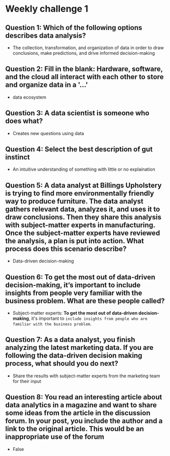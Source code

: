 # Weekly challenge 1

## Question 1: Which of the following options describes data analysis?

- The collection, transformation, and organization of data in order to draw conclusions, make predictions, and drive informed decision-making

## Question 2: Fill in the blank: Hardware, software, and the cloud all interact with each other to store and organize data in a '...'

- data ecosystem

## Question 3: A data scientist is someone who does what?

- Creates new questions using data

## Question 4: Select the best description of gut instinct

- An intuitive understanding of something with little or no explaination

## Question 5: A data analyst at Billings Upholstery is trying to find more environmentally friendly way to produce furniture. The data analyst gathers relevant data, analyzes it, and uses it to draw conclusions. Then they share this analysis with subject-matter experts in manufacturing. Once the subject-matter experts have reviewed the analysis, a plan is put into action. What process does this scenario describe?

- Data-driven decision-making

## Question 6: To get the most out of data-driven decision-making, it’s important to include insights from people very familiar with the business problem. What are these people called?

- Subject-matter experts: **To get the most out of data-driven decision-making**, it's important to `include insights from people who are familiar with the business problem`.

## Question 7: As a data analyst, you finish analyzing the latest marketing data. If you are following the data-driven decision making process, what should you do next?

- Share the results with subject-matter experts from the marketing team for their input

## Question 8: You read an interesting article about data analytics in a magazine and want to share some ideas from the article in the discussion forum. In your post, you include the author and a link to the original article. This would be an inappropriate use of the forum

- False
